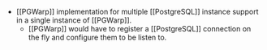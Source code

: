 - [[PGWarp]] implementation for multiple [[PostgreSQL]] instance support in a single instance of [[PGWarp]].
	- [[PGWarp]] would have to register a [[PostgreSQL]] connection on the fly and configure them to be listen to.